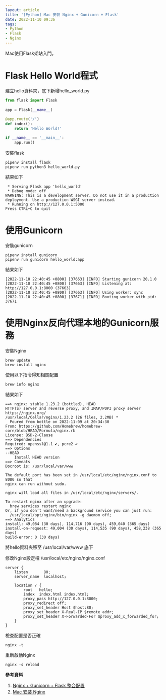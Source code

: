 ```yaml
---
layout: article
title: '[Python] Mac 安裝 Nginx + Gunicorn + Flask'
date: 2022-11-10 09:36
tags:
- Python
- Flask
- Nginx
---
```

Mac使用Flask架站入門。
<!--more-->
# Flask Hello World程式
建立hello資料夾，底下新增hello_world.py
```python
from flask import Flask
 
app = Flask(__name__)
 
@app.route('/')
def index():
    return 'Hello World!'

if __name__ == '__main__':
    app.run()
```

安裝flask
```shell
pipenv install flask
pipenv run python3 hello_world.py
```

結果如下
```shell
 * Serving Flask app 'hello_world'
 * Debug mode: off
WARNING: This is a development server. Do not use it in a production deployment. Use a production WSGI server instead.
 * Running on http://127.0.0.1:5000
Press CTRL+C to quit
```

# 使用Gunicorn

安裝gunicorn
```shell
pipenv install gunicorn
pipenv run gunicorn hello_world:app
```

結果如下
```shell
[2022-11-10 22:40:45 +0800] [37663] [INFO] Starting gunicorn 20.1.0
[2022-11-10 22:40:45 +0800] [37663] [INFO] Listening at: http://127.0.0.1:8000 (37663)
[2022-11-10 22:40:45 +0800] [37663] [INFO] Using worker: sync
[2022-11-10 22:40:45 +0800] [37671] [INFO] Booting worker with pid: 37671
```

# 使用Nginx反向代理本地的Gunicorn服務

安裝Nginx
```shell
brew update
brew install nginx
```

使用以下指令得知相關配置
```shell
brew info nginx
```

結果如下
```shell
==> nginx: stable 1.23.2 (bottled), HEAD
HTTP(S) server and reverse proxy, and IMAP/POP3 proxy server
https://nginx.org/
/usr/local/Cellar/nginx/1.23.2 (26 files, 2.2MB) *
  Poured from bottle on 2022-11-09 at 20:34:30
From: https://github.com/Homebrew/homebrew-core/blob/HEAD/Formula/nginx.rb
License: BSD-2-Clause
==> Dependencies
Required: openssl@1.1 ✔, pcre2 ✔
==> Options
--HEAD
	Install HEAD version
==> Caveats
Docroot is: /usr/local/var/www

The default port has been set in /usr/local/etc/nginx/nginx.conf to 8080 so that
nginx can run without sudo.

nginx will load all files in /usr/local/etc/nginx/servers/.

To restart nginx after an upgrade:
  brew services restart nginx
Or, if you don't want/need a background service you can just run:
  /usr/local/opt/nginx/bin/nginx -g daemon off;
==> Analytics
install: 49,084 (30 days), 114,716 (90 days), 459,040 (365 days)
install-on-request: 49,004 (30 days), 114,535 (90 days), 458,238 (365 days)
build-error: 0 (30 days)
```

將hello資料夾移至 /usr/local/var/www 底下

修改Nginx設定檔 /usr/local/etc/nginx/nginx.conf
```
server {
    listen       80;
    server_name  localhost;

    location / {
        root   hello;
        index  index.html index.html;
        proxy_pass http://127.0.0.1:8000;
        proxy_redirect off;
        proxy_set_header Host $host:80;
        proxy_set_header X-Real-IP $remote_addr;
        proxy_set_header X-Forwarded-For $proxy_add_x_forwarded_for;
    }
}
```

檢查配置是否正確
```shell
nginx -t
```

重新啟動Nginx
```shell
nginx -s reload
```

**參考資料**
1. [Nginx + Gunicorn + Flask 整合配置](https://www.gushiciku.cn/pl/pNKQ/zh-tw)
2. [Mac 安裝 Nginx](https://iter01.com/521092.html)